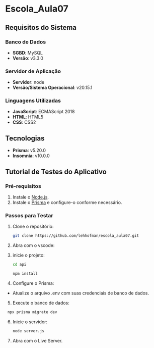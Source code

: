 # Escola_Aula07

## Requisitos do Sistema

### Banco de Dados
- **SGBD**: MySQL
- **Versão**: v3.3.0

### Servidor de Aplicação
- **Servidor**: node
- **Versão/Sistema Operacional**: v20.15.1

### Linguagens Utilizadas
- **JavaScript**: ECMAScript 2018
- **HTML**: HTML5
- **CSS**: CSS2

## Tecnologias
- **Prisma**: v5.20.0
- **Insomnia**: v10.0.0

## Tutorial de Testes do Aplicativo

### Pré-requisitos
1. Instale o [Node.js](https://nodejs.org/).
2. Instale o [Prisma](https://www.prisma.io/docs/getting-started) e configure-o conforme necessário.

### Passos para Testar

1. Clone o repositório:
   ```bash
   git clone https://github.com/lehhofman/escola_aula07.git
   ```
2. Abra com o vscode:

3. inicie o projeto:
   ```bash
   cd api
   ```

   ```bash
   npm install
   ```
4. Configure o Prisma:

 - Atualize o arquivo .env com suas credenciais de banco de dados.
   
5. Execute o banco de dados:
   
  ```bash
   npx prisma migrate dev
   ```

6. Inicie o servidor:

   ```bash
   node server.js
   ```

8. Abra com o Live Server.
